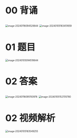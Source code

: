 # 00 背诵

<img src="https://cvp.oss-cn-shanghai.aliyuncs.com/picgo/202401160945970.png" alt="image-20240116094528844" style="zoom:50%;" />

<img src="https://cvp.oss-cn-shanghai.aliyuncs.com/picgo/202401051634842.png" alt="image-20240105163451659" style="zoom:50%;" />



# 01 题目

<img src="https://cvp.oss-cn-shanghai.aliyuncs.com/picgo/202401050945772.png" alt="image-20240105094518644" style="zoom:50%;" />



# 02 答案

<img src="https://cvp.oss-cn-shanghai.aliyuncs.com/picgo/202401160951104.png" alt="image-20240116095150976" style="zoom:50%;" />

<img src="https://cvp.oss-cn-shanghai.aliyuncs.com/picgo/202401051527898.png" alt="image-20240105152705780" style="zoom:50%;" />



# 02 视频解析

<img src="https://cvp.oss-cn-shanghai.aliyuncs.com/picgo/202401051635671.png" alt="image-20240105163549255" style="zoom:50%;" />
